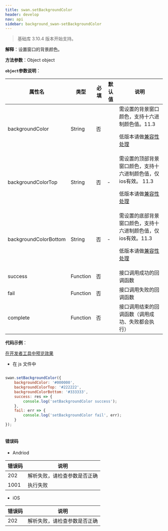 ```yaml
---
title: swan.setBackgroundColor
header: develop
nav: api
sidebar: background_swan-setBackgroundColor
---
```


 

> 基础库 3.10.4 版本开始支持。

**解释**：设置窗口的背景颜色。

**方法参数**：Object object

**`object`参数说明**：

|属性名 |类型  |必填 | 默认值 |说明|
|---- | ---- | ---- | ----|----|
|backgroundColor |String | 否| | 需设置的背景窗口颜色，支持十六进制颜色值。11.3 <p>低版本请做<a href="https://smartprogram.baidu.com/docs/develop/swan/compatibility/">兼容性处理</a>|
|backgroundColorTop |String | 否| - | 需设置的顶部背景窗口颜色，支持十六进制颜色值，仅ios有效。 11.3 <p>低版本请做<a href="https://smartprogram.baidu.com/docs/develop/swan/compatibility/">兼容性处理</a>|
|backgroundColorBottom |String  |  否| - |需设置的底部背景窗口颜色，支持十六进制颜色值，仅ios有效。11.3 <p>低版本请做<a href="https://smartprogram.baidu.com/docs/develop/swan/compatibility/">兼容性处理</a>|
|success  |  Function |   否  | | 接口调用成功的回调函数| 
|fail  |  Function |   否  | | 接口调用失败的回调函数| 
|complete   | Function  |  否 | |  接口调用结束的回调函数（调用成功、失败都会执行）|  

**代码示例**：

<a href="swanide://fragment/261c4a5f3e104b0d7120d30651879cf51569476555815" title="在开发者工具中预览效果" target="_self">在开发者工具中预览效果</a>

* 在 js 文件中

```js

swan.setBackgroundColor({
    backgroundColor: '#000000',
    backgroundColorTop: '#222222',
    backgroundColorBottom: '#333333',
    success: res => {
        console.log('setBackgroundColor success');
    },
    fail: err => {
        console.log('setBackgroundColor fail', err);
    }
});
   
```

#### 错误码
* Andriod

|错误码|说明|
|--|--|
|202|解析失败，请检查参数是否正确      |
|1001|执行失败|

* iOS

|错误码|说明|
|--|--|
|202|解析失败，请检查参数是否正确      |
